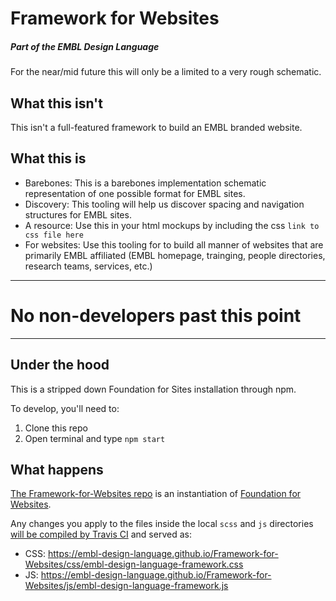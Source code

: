 # Framework for Websites

##### Part of the EMBL Design Language

For the near/mid future this will only be a limited to a very rough schematic.

## What this isn't

This isn't a full-featured framework to build an EMBL branded website.

## What this is

- Barebones: This is a barebones implementation schematic representation of one possible format for EMBL sites.
- Discovery: This tooling will help us discover spacing and navigation structures for EMBL sites.
- A resource: Use this in your html mockups by including the css `link to css file here`
- For websites: Use this tooling for to build all manner of websites that are primarily EMBL affiliated (EMBL homepage, trainging, people directories, research teams, services, etc.)

---
# No non-developers past this point
---

## Under the hood

This is a stripped down Foundation for Sites installation through npm.

To develop, you'll need to:

1. Clone this repo
1. Open terminal and type `npm start`

## What happens

<a href="https://github.com/EMBL-Design-Language/Framework-for-Websites">The Framework-for-Websites repo</a> is an instantiation of <a href="https://github.com/zurb/foundation-sites">Foundation for Websites</a>.

Any changes you apply to the files inside the local `scss` and `js` directories <a href="https://travis-ci.org/EMBL-Design-Language/Framework-for-Websites">will be compiled by Travis CI</a> and served as:
- CSS: https://embl-design-language.github.io/Framework-for-Websites/css/embl-design-language-framework.css
- JS: https://embl-design-language.github.io/Framework-for-Websites/js/embl-design-language-framework.js
